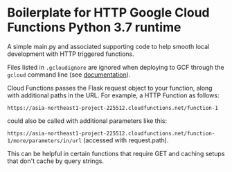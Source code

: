 # Boilerplate for HTTP Google Cloud Functions Python 3.7 runtime

A simple main.py and associated supporting code to help smooth local development with HTTP triggered functions.

Files listed in `.gcloudignore` are ignored when deploying to GCF through the `gcloud` command line (see [documentation](https://cloud.google.com/sdk/gcloud/reference/topic/gcloudignore)).


Cloud Functions passes the Flask request object to your function, along with additional paths in the URL. For example, a HTTP Function as follows:

`https://asia-northeast1-project-225512.cloudfunctions.net/function-1` 

could also be called with additional parameters like this: 

`https://asia-northeast1-project-225512.cloudfunctions.net/function-1/more/parameters/in/url` (accessed with request.path). 

This can be helpful in certain functions that require GET and caching setups that don't cache by query strings.

